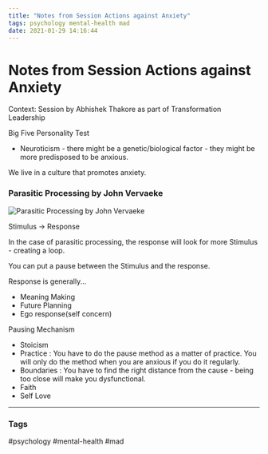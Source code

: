 ```yaml
---
title: "Notes from Session Actions against Anxiety"
tags: psychology mental-health mad
date: 2021-01-29 14:16:44
---
```


# Notes from Session Actions against Anxiety

Context: Session by Abhishek Thakore as part of Transformation Leadership

Big Five Personality Test
- Neuroticism - there might be a genetic/biological factor - they might be more predisposed to be anxious.

We live in a culture that promotes anxiety.

### Parasitic Processing by John Vervaeke

![Parasitic Processing by John Vervaeke](https://d3i71xaburhd42.cloudfront.net/f84a1d32243fdae5932f4b6a3588324d3447d68f/15-Figure4-1.png)

Stimulus -> Response

In the case of parasitic processing, the response will look for more Stimulus - creating a loop.

You can put a pause between the Stimulus and the response.

Response is generally...
- Meaning Making
- Future Planning
- Ego response(self concern)

Pausing Mechanism

- Stoicism
- Practice : You have to do the pause method as a matter of practice. You will only do the method when you are anxious if you do it regularly.
- Boundaries : You have to find the right distance from the cause - being too close will make you dysfunctional.
- Faith
- Self Love

---
### Tags
#psychology #mental-health #mad
